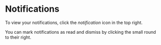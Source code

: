 # Notifications

To view your notifications, click the <i class="fas fa-lg fa-fw fa-bell"><span class="visually-hidden">notification</span></i> icon in the top right.

You can mark notifications as read and dismiss by clicking the small round to their right.
